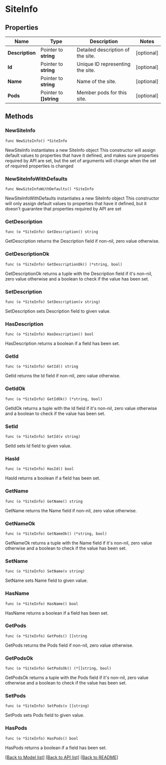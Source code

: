 # SiteInfo

## Properties

Name | Type | Description | Notes
------------ | ------------- | ------------- | -------------
**Description** | Pointer to **string** | Detailed description of the site. | [optional] 
**Id** | Pointer to **string** | Unique ID representing the site. | [optional] 
**Name** | Pointer to **string** | Name of the site. | [optional] 
**Pods** | Pointer to **[]string** | Member pods for this site. | [optional] 

## Methods

### NewSiteInfo

`func NewSiteInfo() *SiteInfo`

NewSiteInfo instantiates a new SiteInfo object
This constructor will assign default values to properties that have it defined,
and makes sure properties required by API are set, but the set of arguments
will change when the set of required properties is changed

### NewSiteInfoWithDefaults

`func NewSiteInfoWithDefaults() *SiteInfo`

NewSiteInfoWithDefaults instantiates a new SiteInfo object
This constructor will only assign default values to properties that have it defined,
but it doesn't guarantee that properties required by API are set

### GetDescription

`func (o *SiteInfo) GetDescription() string`

GetDescription returns the Description field if non-nil, zero value otherwise.

### GetDescriptionOk

`func (o *SiteInfo) GetDescriptionOk() (*string, bool)`

GetDescriptionOk returns a tuple with the Description field if it's non-nil, zero value otherwise
and a boolean to check if the value has been set.

### SetDescription

`func (o *SiteInfo) SetDescription(v string)`

SetDescription sets Description field to given value.

### HasDescription

`func (o *SiteInfo) HasDescription() bool`

HasDescription returns a boolean if a field has been set.

### GetId

`func (o *SiteInfo) GetId() string`

GetId returns the Id field if non-nil, zero value otherwise.

### GetIdOk

`func (o *SiteInfo) GetIdOk() (*string, bool)`

GetIdOk returns a tuple with the Id field if it's non-nil, zero value otherwise
and a boolean to check if the value has been set.

### SetId

`func (o *SiteInfo) SetId(v string)`

SetId sets Id field to given value.

### HasId

`func (o *SiteInfo) HasId() bool`

HasId returns a boolean if a field has been set.

### GetName

`func (o *SiteInfo) GetName() string`

GetName returns the Name field if non-nil, zero value otherwise.

### GetNameOk

`func (o *SiteInfo) GetNameOk() (*string, bool)`

GetNameOk returns a tuple with the Name field if it's non-nil, zero value otherwise
and a boolean to check if the value has been set.

### SetName

`func (o *SiteInfo) SetName(v string)`

SetName sets Name field to given value.

### HasName

`func (o *SiteInfo) HasName() bool`

HasName returns a boolean if a field has been set.

### GetPods

`func (o *SiteInfo) GetPods() []string`

GetPods returns the Pods field if non-nil, zero value otherwise.

### GetPodsOk

`func (o *SiteInfo) GetPodsOk() (*[]string, bool)`

GetPodsOk returns a tuple with the Pods field if it's non-nil, zero value otherwise
and a boolean to check if the value has been set.

### SetPods

`func (o *SiteInfo) SetPods(v []string)`

SetPods sets Pods field to given value.

### HasPods

`func (o *SiteInfo) HasPods() bool`

HasPods returns a boolean if a field has been set.


[[Back to Model list]](../README.md#documentation-for-models) [[Back to API list]](../README.md#documentation-for-api-endpoints) [[Back to README]](../README.md)


